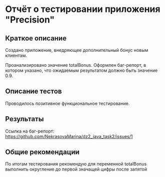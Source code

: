# Отчёт о тестировании приложения "Precision"

## Краткое описание
Создано приложение, внедряющее дополнительный бонус новым клиентам. 

Проанализировано значение totalBonus.
Оформлен баг-репорт, в котором указано, что ожидаемым результатом должно быть значение 0.9.

## Описание тестов

Проводилось позитивное функциональное тестирование.

## Результаты

Ссылка на баг-репорт: https://github.com/NekrasovaMarina/dz2_java_task2/issues/1

## Общие рекомендации

По итогам тестирования рекомендую для переменной totalBonus выполнить округление до первой значащей цифры после запятой